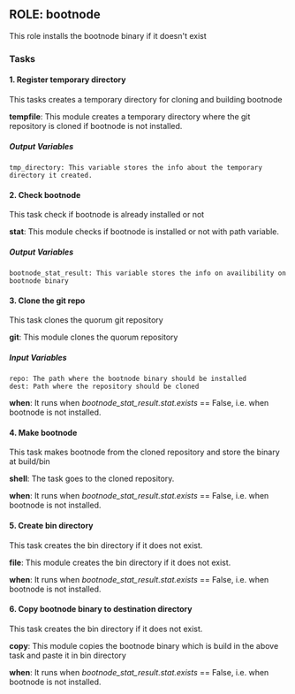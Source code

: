 ## ROLE: bootnode
This role installs the bootnode binary if it doesn't exist

### Tasks

#### 1. Register temporary directory
This tasks creates a temporary directory for cloning and building bootnode

**tempfile**: This module creates a temporary directory where the git repository is cloned if bootnode is not installed.

##### Output Variables

    tmp_directory: This variable stores the info about the temporary directory it created.

#### 2. Check bootnode
This task check if bootnode is already installed or not

**stat**: This module checks if bootnode is installed or not with path variable.

##### Output Variables
    bootnode_stat_result: This variable stores the info on availibility on bootnode binary

#### 3. Clone the git repo
This task clones the quorum git repository

**git**: This module clones the quorum repository

##### Input Variables
    repo: The path where the bootnode binary should be installed
    dest: Path where the repository should be cloned

**when**: It runs when *bootnode_stat_result.stat.exists* == False, i.e. when bootnode is not installed.

#### 4. Make bootnode
This task makes bootnode from the cloned repository and store the binary at build/bin

**shell**: The task goes to the cloned repository.

**when**: It runs when *bootnode_stat_result.stat.exists* == False, i.e. when bootnode is not installed.

#### 5. Create bin directory
This task creates the bin directory if it does not exist.

**file**: This module creates the bin directory if it does not exist.

**when**: It runs when *bootnode_stat_result.stat.exists* == False, i.e. when bootnode is not installed.

#### 6. Copy bootnode binary to destination directory
This task creates the bin directory if it does not exist.

**copy**: This module copies the bootnode binary which is build in the above task and paste it in bin directory

**when**: It runs when *bootnode_stat_result.stat.exists* == False, i.e. when bootnode is not installed.
